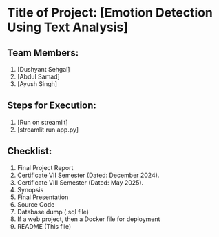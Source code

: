 # Title of Project: [Emotion Detection Using Text Analysis]

## Team Members:
1. [Dushyant Sehgal]
2. [Abdul Samad]
3. [Ayush Singh]
   

## Steps for Execution:
1. [Run on streamlit]
2. [streamlit run app.py]
   

## Checklist:
1. Final Project Report
2. Certificate VII Semester (Dated: December 2024).
3. Certificate VIII Semester (Dated: May 2025).
4. Synopsis
5. Final Presentation
6. Source Code
7. Database dump (.sql file)
8. If a web project, then a Docker file for deployment
9. README (This file)
